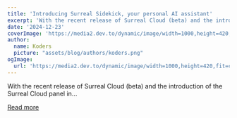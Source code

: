 ```yaml
---
title: 'Introducing Surreal Sidekick, your personal AI assistant'
excerpt: 'With the recent release of Surreal Cloud (beta) and the introduction of the Surreal Cloud panel in...'
date: '2024-12-23'
coverImage: 'https://media2.dev.to/dynamic/image/width=1000,height=420,fit=cover,gravity=auto,format=auto/https%3A%2F%2Fdev-to-uploads.s3.amazonaws.com%2Fuploads%2Farticles%2Fiwnm70dhlkl1g6lq49k0.png'
author:
  name: Koders
  picture: "assets/blog/authors/koders.png"
ogImage:
  url: 'https://media2.dev.to/dynamic/image/width=1000,height=420,fit=cover,gravity=auto,format=auto/https%3A%2F%2Fdev-to-uploads.s3.amazonaws.com%2Fuploads%2Farticles%2Fiwnm70dhlkl1g6lq49k0.png'
---
```


With the recent release of Surreal Cloud (beta) and the introduction of the Surreal Cloud panel in...

[Read more](https://dev.to/surrealdb/introducing-surreal-sidekick-your-personal-ai-assistant-20em)
